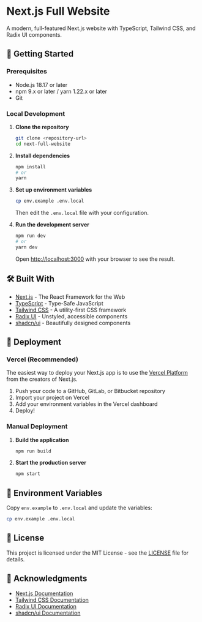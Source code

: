 # Next.js Full Website

A modern, full-featured Next.js website with TypeScript, Tailwind CSS, and Radix UI components.

## 🚀 Getting Started

### Prerequisites

- Node.js 18.17 or later
- npm 9.x or later / yarn 1.22.x or later
- Git

### Local Development

1. **Clone the repository**
   ```bash
   git clone <repository-url>
   cd next-full-website
   ```

2. **Install dependencies**
   ```bash
   npm install
   # or
   yarn
   ```

3. **Set up environment variables**
   ```bash
   cp env.example .env.local
   ```
   Then edit the `.env.local` file with your configuration.

4. **Run the development server**
   ```bash
   npm run dev
   # or
   yarn dev
   ```

   Open [http://localhost:3000](http://localhost:3000) with your browser to see the result.

## 🛠️ Built With

- [Next.js](https://nextjs.org/) - The React Framework for the Web
- [TypeScript](https://www.typescriptlang.org/) - Type-Safe JavaScript
- [Tailwind CSS](https://tailwindcss.com/) - A utility-first CSS framework
- [Radix UI](https://www.radix-ui.com/) - Unstyled, accessible components
- [shadcn/ui](https://ui.shadcn.com/) - Beautifully designed components

## 🚀 Deployment

### Vercel (Recommended)

The easiest way to deploy your Next.js app is to use the [Vercel Platform](https://vercel.com/new?utm_medium=default-template&filter=next.js&utm_source=create-next-app&utm_campaign=create-next-app-readme) from the creators of Next.js.

1. Push your code to a GitHub, GitLab, or Bitbucket repository
2. Import your project on Vercel
3. Add your environment variables in the Vercel dashboard
4. Deploy!

### Manual Deployment

1. **Build the application**
   ```bash
   npm run build
   ```

2. **Start the production server**
   ```bash
   npm start
   ```

## 📝 Environment Variables

Copy `env.example` to `.env.local` and update the variables:

```bash
cp env.example .env.local
```

## 📄 License

This project is licensed under the MIT License - see the [LICENSE](LICENSE) file for details.

## 🙏 Acknowledgments

- [Next.js Documentation](https://nextjs.org/docs)
- [Tailwind CSS Documentation](https://tailwindcss.com/docs)
- [Radix UI Documentation](https://www.radix-ui.com/docs)
- [shadcn/ui Documentation](https://ui.shadcn.com/docs)
